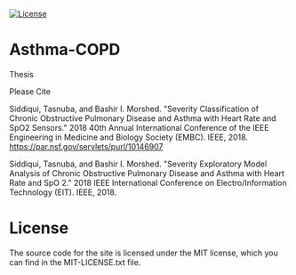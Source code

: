 [![License](https://img.shields.io/github/license/mashape/apistatus.svg?maxAge=2592000)](https://github.com/TasnubaS/Asthma-COPD/blob/master/MIT-LICENSE.txt)

# Asthma-COPD
Thesis

Please Cite

Siddiqui, Tasnuba, and Bashir I. Morshed. "Severity Classification of Chronic Obstructive Pulmonary Disease and Asthma with Heart Rate and SpO2 Sensors." 2018 40th Annual International Conference of the IEEE Engineering in Medicine and Biology Society (EMBC). IEEE, 2018. https://par.nsf.gov/servlets/purl/10146907

Siddiqui, Tasnuba, and Bashir I. Morshed. "Severity Exploratory Model Analysis of Chronic Obstructive Pulmonary Disease and Asthma with Heart Rate and SpO 2." 2018 IEEE International Conference on Electro/Information Technology (EIT). IEEE, 2018.

# License
The source code for the site is licensed under the MIT license, which you can find in the MIT-LICENSE.txt file.
